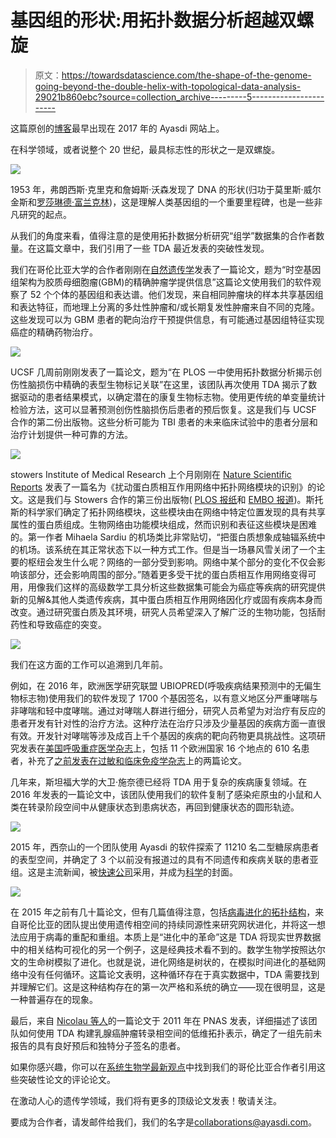 # 基因组的形状:用拓扑数据分析超越双螺旋

> 原文：<https://towardsdatascience.com/the-shape-of-the-genome-going-beyond-the-double-helix-with-topological-data-analysis-29021b860ebc?source=collection_archive---------5----------------------->

这篇原创的[博客](https://www.ayasdi.com/blog/topology/shape-genome-going-beyond-double-helix-topological-data-analysis/)最早出现在 2017 年的 Ayasdi 网站上。

在科学领域，或者说整个 20 世纪，最具标志性的形状之一是双螺旋。

![](img/183c8b16a2ca8363f2d038c48fb065b8.png)

1953 年，弗朗西斯·克里克和詹姆斯·沃森发现了 DNA 的形状(归功于莫里斯·威尔金斯和[罗莎琳德·富兰克林](http://www.biomath.nyu.edu/index/course/hw_articles/nature4.pdf))，这是理解人类基因组的一个重要里程碑，也是一些非凡研究的起点。

从我们的角度来看，值得注意的是使用拓扑数据分析研究“组学”数据集的合作者数量。在这篇文章中，我们引用了一些 TDA 最近发表的突破性发现。

我们在哥伦比亚大学的合作者刚刚在[自然遗传学](https://s3.amazonaws.com/cdn.ayasdi.com/wp-content/uploads/2017/03/29155642/ng.3806.pdf)发表了一篇论文，题为“时空基因组架构为胶质母细胞瘤(GBM)的精确肿瘤学提供信息”这篇论文使用我们的软件观察了 52 个个体的基因组和表达谱。他们发现，来自相同肿瘤块的样本共享基因组和表达特征，而地理上分离的多灶性肿瘤和/或长期复发性肿瘤来自不同的克隆。这些发现可以为 GBM 患者的靶向治疗干预提供信息，有可能通过基因组特征实现癌症的精确药物治疗。

![](img/e433177d3ff67e77c3c1c1517939b72b.png)

UCSF 几周前刚刚发表了一篇论文，题为“在 PLOS 一中使用拓扑数据分析揭示创伤性脑损伤中精确的表型生物标记关联”在这里，该团队再次使用 TDA 揭示了数据驱动的患者结果模式，以确定潜在的康复生物标志物。使用更传统的单变量统计检验方法，这可以显著预测创伤性脑损伤后患者的预后恢复。这是我们与 UCSF 合作的第二份出版物。这些分析可能为 TBI 患者的未来临床试验中的患者分层和治疗计划提供一种可靠的方法。

![](img/f00ca89e9bc96b6b00634d4851f9d15a.png)

stowers Institute of Medical Research 上个月刚刚在 [Nature Scientific Reports](http://www.nature.com/articles/srep43845) 发表了一篇名为《扰动蛋白质相互作用网络中拓扑网络模块的识别》的论文。这是我们与 Stowers 合作的第三份出版物( [PLOS 报纸](http://journals.plos.org/plosone/article?id=10.1371/journal.pone.0155492)和 [EMBO 报道](https://s3.amazonaws.com/cdn.ayasdi.com/wp-content/uploads/2015/02/13112500/publication_Conserved_abundance.pdf))。斯托斯的科学家们确定了拓扑网络模块，这些模块由在网络中特定位置发现的具有共享属性的蛋白质组成。生物网络由功能模块组成，然而识别和表征这些模块是困难的。第一作者 Mihaela Sardiu 的机场类比非常贴切，“把蛋白质想象成轴辐系统中的机场。该系统在其正常状态下以一种方式工作。但是当一场暴风雪关闭了一个主要的枢纽会发生什么呢？网络的一部分受到影响。网络中某个部分的变化不仅会影响该部分，还会影响周围的部分。”随着更多受干扰的蛋白质相互作用网络变得可用，用像我们这样的高级数学工具分析这些数据集可能会为癌症等疾病的研究提供新的见解&其他人类遗传疾病，其中蛋白质相互作用网络因化疗或固有疾病本身而改变。通过研究蛋白质及其环境，研究人员希望深入了解广泛的生物功能，包括耐药性和导致癌症的突变。

![](img/2aa17358906ca0010b597813701e883f.png)

我们在这方面的工作可以追溯到几年前。

例如，在 2016 年，欧洲医学研究联盟 UBIOPRED(呼吸疾病结果预测中的无偏生物标志物)使用我们的软件发现了 1700 个基因签名，以有意义地区分严重哮喘与非哮喘和轻中度哮喘。通过对哮喘人群进行细分，研究人员希望为对治疗有反应的患者开发有针对性的治疗方法。这种疗法在治疗只涉及少量基因的疾病方面一直很有效。开发针对哮喘等涉及成百上千个基因的疾病的靶向药物更具挑战性。这项研究发表在[美国呼吸重症医学杂志](http://www.atsjournals.org/doi/abs/10.1164/rccm.201604-0866OC)上，包括 11 个欧洲国家 16 个地点的 610 名患者，补充了[之前发表在](http://www.jacionline.org/article/S0091-6749(15)00104-9/pdf)[过敏和临床免疫学杂志](https://s3.amazonaws.com/cdn.ayasdi.com/wp-content/uploads/2016/02/13110727/PIIS0091674915031176.pdf)上的两篇论文。

几年来，斯坦福大学的大卫·施奈德已经将 TDA 用于复杂的疾病康复领域。在 2016 年发表的一篇论文中，该团队使用我们的软件复制了感染疟原虫的小鼠和人类在转录阶段空间中从健康状态到患病状态，再回到健康状态的圆形轨迹。

![](img/f0a63e7489385606463d9d353329d63b.png)

2015 年，西奈山的一个团队使用 Ayasdi 的软件探索了 11210 名二型糖尿病患者的表型空间，并确定了 3 个以前没有报道过的具有不同遗传和疾病关联的患者亚组。这是主流新闻，被[快速公司](https://www.ayasdi.com/blog/bigdata/fast-company-times-two/)采用，并成为[科学](https://s3.amazonaws.com/cdn.ayasdi.com/wp-content/uploads/2016/01/13110822/mtsinai.pdf)的封面。

![](img/a1a0dcd5252a12f6b6cdbc1bce058f46.png)

在 2015 年之前有几十篇论文，但有几篇值得注意，包括[病毒进化的拓扑结构](https://s3.amazonaws.com/cdn.ayasdi.com/wp-content/uploads/2015/02/13112457/Ayasdi_TopologyofViralEvolution.pdf)，来自哥伦比亚的团队提出使用遗传相空间的持续同源性来研究网状进化，并将这一想法应用于病毒的重配和重组。本质上是“进化中的革命”这是 TDA 将现实世界数据中的相关结构可视化的另一个例子，这是经典技术看不到的。数学生物学按照达尔文的生命树模拟了进化。也就是说，进化网络是树状的，在模拟时间进化的基础网络中没有任何循环。这篇论文表明，这种循环存在于真实数据中，TDA 需要找到并理解它们。这是这种结构存在的第一次严格和系统的确立——现在很明显，这是一种普遍存在的现象。

最后，来自 [Nicolau 等人](https://s3.amazonaws.com/cdn.ayasdi.com/wp-content/uploads/2015/02/13112456/Topology_Based_Data_Analysis_Identifies_a_Subgroup_of_Breast_Cancer_with_a_unique_mutational_profile_and_excellent_survival.pdf)的一篇论文于 2011 年在 PNAS 发表，详细描述了该团队如何使用 TDA 构建乳腺癌肿瘤转录相空间的低维拓扑表示，确定了一组先前未报告的具有良好预后和独特分子签名的患者。

如果你感兴趣，你可以在[系统生物学最新观点](https://s3.amazonaws.com/cdn.ayasdi.com/wp-content/uploads/2017/03/29160211/1-s2.0-S2452310016300270-main.pdf)中找到我们的哥伦比亚合作者引用这些突破性论文的评论论文。

在激动人心的遗传学领域，我们将有更多的顶级论文发表！敬请关注。

要成为合作者，请发邮件给我们，我们的名字是[collaborations@ayasdi.com](mailto:collaborations@aysadi.com)。
